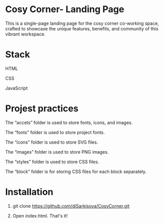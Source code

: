 # Cosy Corner- Landing Page
This is a single-page landing page for the cosy corner co-working space, crafted to showcase the unique features, benefits, and community of this vibrant workspace.
# Stack
HTML

CSS

JavaScript

# Projest practices
The “accets” folder is used to store fonts, icons, and images.

The “fonts” folder is used to store project fonts.

  The “icons” folder is used to store SVG files.

  The “images” folder is used to store PNG images.
  
The “styles” folder is used to store CSS files.

The “block” folder is for storing CSS files for each block separately.

# Installation
1. git clone https://github.com/diSarkisova/CosyCorner.git
   
2. Open index.html. That's it!

